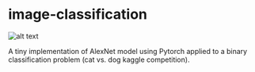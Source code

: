 # image-classification

![alt text](https://github.com/juanprida/image-classification/blob/main/woof_meow.jpg?raw=true)

A tiny implementation of AlexNet model using Pytorch applied to a binary classification problem (cat vs. dog kaggle competition).

